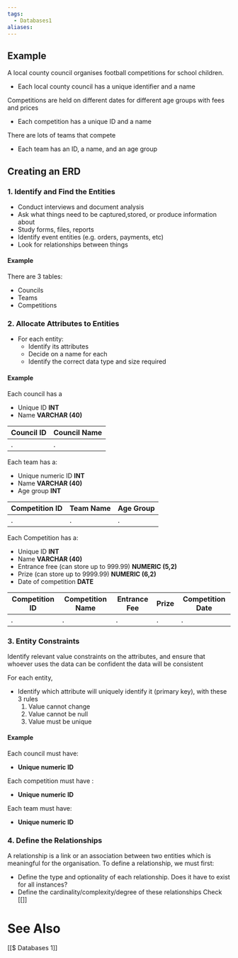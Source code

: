 ```yaml
---
tags:
  - Databases1
aliases:
---
```


## Example
A local county council organises football competitions for school children.
- Each local county council has a unique identifier and a name

Competitions are held on different dates for different age groups with fees and prices
- Each competition has a unique ID and a name

There are lots of teams that compete
- Each team has an ID, a name, and an age group


## Creating an ERD
### 1. Identify and Find the Entities
- Conduct interviews and document analysis
- Ask what things need to be captured,stored, or produce information about
- Study forms, files, reports
- Identify event entities (e.g. orders, payments, etc)
- Look for relationships between things

#### Example
There are 3 tables: 
- Councils
- Teams
- Competitions



### 2. Allocate Attributes to Entities
- For each entity:
	- Identify its attributes
	- Decide on a name for each
	- Identify the correct data type and size required

#### Example
Each council has a
- Unique ID **INT**
- Name **VARCHAR (40)**

| Council ID | Council Name |
| ---------- | ------------ |
| .          | .            |


Each team has a:
- Unique numeric ID **INT**
- Name **VARCHAR (40)**
- Age group **INT**

| Competition ID | Team Name | Age Group |
| -------------- | --------- | --------- |
| .              | .         | .         |

Each Competition has a:
- Unique ID **INT**
- Name **VARCHAR (40)**
- Entrance free (can store up to 999.99) **NUMERIC (5,2)**
- Prize (can store up to 9999.99) **NUMERIC (6,2)**
- Date of competition **DATE**


| Competition ID | Competition Name | Entrance Fee | Prize | Competition Date |
| -------------- | ---------------- | ------------ | ----- | ---------------- |
| .              | .                | .            | .     | .                |


### 3. Entity Constraints
Identify relevant value constraints on the attributes, and ensure that whoever uses the data can be confident the data will be consistent

For each entity,
- Identify which attribute will uniquely identify it (primary key), with these 3 rules
	1. Value cannot change
	2. Value cannot be null
	3. Value must be unique

#### Example
Each council must have:
- **Unique numeric ID**

Each competition must have :
- **Unique numeric ID**

Each team must have:
- **Unique numeric ID**

### 4. Define the Relationships
A relationship is a link or an association between two entities which is meaningful for the organisation. 
To define a relationship, we must first:
- Define the type and optionality of each relationship. Does it have to exist for all instances?
- Define the cardinality/complexity/degree of these relationships
Check [[]]

# See Also
[[$ Databases 1]]
	